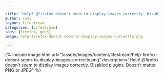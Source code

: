 ```yaml
---

title: "Help! @firefox doesn't seem to display images correctly. Disabled plugins. Doesn't matter PNG or JPEG"
author: rami
layout: lifestream 
categories: [Lifestream]
tags: [firefox, geek]
image: help-firefox-doesnt-seem-to-display-images-correctly.png

---
```


{% include image.html url="/assets/images/content/lifestream/help-firefox-doesnt-seem-to-display-images-correctly.png" description="Help! @firefox doesn't seem to display images correctly. Disabled plugins. Doesn't matter PNG or JPEG" %}
